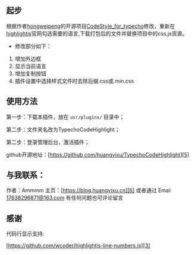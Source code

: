 ## 起步

根据作者[hongweipeng][2]的开源项目[CodeStyle_for_typecho][1]修改，重新在[highlightjs][4]官网勾选需要的语言,下载打包后的文件并替换项目中的css,js资源。
 - 修改部分如下：
1. 增加外边框
2. 显示当前语言
3. 增加复制按钮
4. 插件设置中选择样式文件时去除后缀.css或.min.css

## 使用方法

第一步：下载本插件，放在 `usr/plugins/` 目录中；

第二步：文件夹名改为TypechoCodeHighlight；

第二步：登录管理后台，激活插件；

github开源地址：[https://github.com/huangyixu/TypechoCodeHighlight][5]

## 与我联系：

作者：Ammmm
主页：[https://blog.huangyixu.cn][6]
或者通过 Emai: 17638296871@163.com
有任何问题也可评论留言

## 感谢
代码行显示支持:

[https://github.com/wcoder/highlightjs-line-numbers.js][3]

[1]: https://github.com/hongweipeng/MenuTree_for_typecho
[2]: https://www.hongweipeng.com
[3]: https://github.com/wcoder/highlightjs-line-numbers.js
[4]: https://highlightjs.org
[5]: https://github.com/huangyixu/TypechoCodeHighlight
[6]: https://blog.huangyixu.cn
